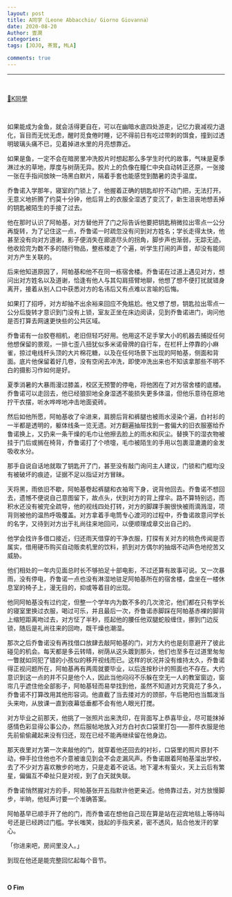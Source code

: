 ```yaml
---
layout: post
title: A同学（Leone Abbacchio/ Giorno Giovanna）
date: 2020-08-20
Author: 壹澗
categories: 
tags: [JOJO, 茶茸, MLA]

comments: true
--- 
```


***

<br/>

[🎵K同學](https://www.youtube.com/watch?v=-awnwjlFLfw "K同學")

<br/>

如果能成为金鱼，就会活得更自在，可以在幽暗水底四处游走，记忆力衰减视力退化，盲目而无忧无虑，醒时觅食倦时睡，记不得前日有吃过带刺的饵食，撞到过透明玻璃头痛不已，见着掉进水里的月亮想靠近。

如果是鱼，一定不会在暗房里冲洗胶片时想起那么多学生时代的故事，气味是夏季淋过水的草地，厚度与树荫无异。胶片上的负像在瞳仁中央自动转正还原，一张接一张在手指间放映一场黑白默片，隔着手套也能感觉到酷暑的烫手温度。

乔鲁诺入学那年，寝室的门锁上了，他握着正确的钥匙却拧不动门把，无法打开。无意义地折腾了约莫十分钟，他后背上的衣服全湿透了变沉了，新生沮丧地想丢掉的钥匙被陌生的手接了过去。

他在那时认识了阿帕基，对方替他开了门之际告诉他要把钥匙稍微拉出零点一公分再旋转，为了记住这一点，乔鲁诺一时疏忽没有问到对方姓名；学长走得太快，他甚至没有向对方道谢，影子便消失在廊道尽头的拐角，脚步声也渐弱，无踪无迹。他收拾完为数不多的随行物品，整栋楼走了个遍，听学生打闹的声音，却没有能同对方产生关联的。

后来他知道原因了，阿帕基和他不在同一栋宿舍楼。乔鲁诺在过道上遇见对方，想问出对方姓名以及道谢，恰逢有他人与其勾肩搭臂地聊，他想了想不便打扰就错身离开，接着从别人口中获悉对方的名讳后又有点难以言喻的后悔。

如果打了招呼，对方却抽不出余裕来回应不免尴尬。他又想了想，钥匙拉出零点一公分后旋转才意识到门没有上锁，室友正坐在床边阅读，见到乔鲁诺进门，询问他是否打算去网速更快些的公共区域。

乔鲁诺有一台胶卷相机，老旧但轻巧好用。他用这不足手掌大小的机器去捕捉任何他想保留的景观，一排七歪八扭犹似多米诺骨牌的自行车，在栏杆上停靠的小麻雀，掠过电线杆头顶的大片棉花糖，以及在任何场景下出现的阿帕基，侧面和背面。底片他保留着好几卷，没有空闲去冲洗，即使冲洗出来也不知该拿那些不明不白的摄影习作如何是好。

夏季消暑的大暴雨漫过膝盖，校区无预警的停电，将他困在了对方宿舍楼的底楼。乔鲁诺可以走回去，他已经狼狈地全身湿透不能损失更多体温，但他乐意待在原地拧干衣摆，听水哗哗地冲击地面瓷砖。

然后如他所愿，阿帕基收了伞进来，肩膀后背和裤腿也被雨水浸染个遍，白衬衫的一半都是透明的，躯体线条一览无遗。对方翻遍抽屉找到一套偏大的旧衣服塞给乔鲁诺换上，又扔来一条干燥的毛巾让他擦去脸上的雨水和灰尘。替换下的湿衣物被挂于门后或搁在椅背，乔鲁诺打了个喷嚏，毛巾被陌生的手用以包裹湿漉漉的金发吸收水分。

那手自说自话地就取了钥匙开了门，甚至没有敲门询问主人建议，门锁和门框均没有被破坏的痕迹，证据不足以指证对方冒昧。

天将黑，雨依旧不歇，阿帕基卷起裤腿和衣袖弯下身，说背他回去。乔鲁诺不想回去，遗憾不便说自己意图留下，故点头，伏到对方的背上撑伞。路不算特别远，而积水还没有被完全疏导，他的视线四处打转，对方的脚踝手腕很快被雨滴溅湿，项背则被他的温热呼吸覆盖。对方拿着手电筒专心渡河的过程中，乔鲁诺故意问学长的名字，又待到对方出于礼尚往来地回问，以便顺理成章交出自己的。

他学会找许多借口接近，归还雨天借穿的干净衣服，打探有关对方的桃色传闻是否属实，借用硬币购买自动贩卖机里的饮料，抓到对方偶尔的抽烟不动声色地挖苦又威胁。

他们相处的一年内见面总时长不够拍足十部电影，不过还算有故事可说。又一次暴雨，没有停电，乔鲁诺一点也没有淋湿地驻足阿帕基所在的宿舍楼，盘坐在一楼休息室的椅子上，漫无目的，抑或等着目的出现。

他同阿帕基没有过约定，但整一个学年内为数不多的几次滂沱，他们都在只有学长的寝室里换过衣服，喝过可乐，并且最后一次，乔鲁诺赤脚踩在阿帕基赤裸的脚背上缩短距离吻过去，对方怔了半秒，揽起他的腰任他双腿蛇般缠住，挪到门边反锁，随后是礼尚往来的回吻，既干燥也潮湿。

那次之后乔鲁诺没有再找借口放肆去敲阿帕基的门，对方大约也是刻意避开了彼此碰见的机会。每天都是多云转晴，树荫从这头踱到那头，他们也至多在过道里匆匆一瞥就如同犯了错的小孩似的移开视线而已。这样的状况并没有维持太久，乔鲁诺得正视问题所在，阿帕基再有两周就要毕业，以后连按秒计的照面也不存在。大约意识到这一点的并不只是他个人，因此当他闷闷不乐躲在空无一人的教室窗边，窗帘几乎遮住他全部影子，阿帕基轻而易举找到他，虽然不知道对方究竟花了多久，乔鲁诺不打算改用其他形容词。他直截了当去搂对方的颈部，午后艳阳也当瓢泼当头来吻，从放课一直到夜幕低垂都不会有他人眼光打搅。

对方毕业之前那天，他挑了一张照片出来洗印，在背面写上恭喜毕业，尽可能抹掉感情色彩显得公事公办，然后服帖地放入对方白衬衣口袋里打包——那件衣服是他先前偷偷藏起来没有归还，现在已经不能再继续留在他身边。

那天夜里对方第一次来敲他的门，就穿着他还回去的衬衫，口袋里的照片原封不动，伸手拉住他也不介意被谁见到会不会走漏风声。乔鲁诺跟着阿帕基溜出学校，去了不少对方喜欢散步的地方，只是走着不说话。地下灌木有萤火，天上云后有繁星，偏偏互不牵扯只是对视，到了白天就失联。

乔鲁诺悄然握对方的手，阿帕基张开五指默许他更亲近。他倚靠过去，对方放慢脚步，半晌，他轻声讨要一个准确答案。

阿帕基早已顺手开了他的门，而乔鲁诺在想他自己现在算是站在迎宾地毯上等待叫号还是已经跨过门槛。学长嗤笑，拢起的手指夹紧，密不透风，贴合他发汗的掌心。

「你进来吧，房间里没人。」

到现在他还是能完整回忆起每个音节。

<br/>

**O Fim**
